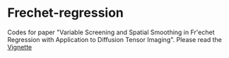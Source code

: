 # Frechet-regression
Codes for paper "Variable Screening and Spatial Smoothing in Fr\'echet Regression with Application to Diffusion Tensor Imaging".
Please read the [Vignette](https://github.com/leiyan-ly/Frechet-regression/blob/main/Vignette.pdf)
